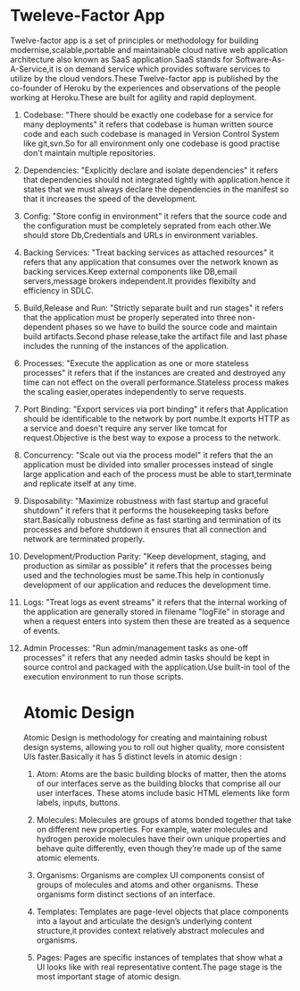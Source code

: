 #                                Tweleve-Factor App

Twelve-factor app is a set of principles or methodology for building modernise,scalable,portable and maintainable cloud native web application architecture also known as SaaS application.SaaS stands for Software-As-A-Service,it is on demand service which provides software services to utilize by the cloud vendors.These Twelve-factor app is published by the co-founder of Heroku by the experiences and observations of the people working at Heroku.These are built for agility and rapid deployment.

1.  Codebase:
    "There should be exactly one codebase for a service for many deployments" it refers that codebase is human written source code and each such codebase is managed in Version Control System like git,svn.So for all environment only one codebase is good practise don't maintain multiple repositories.

2.  Dependencies:
    "Explicitly declare and isolate dependencies" it refers that dependencies should not integrated tightly with application.hence it states that we must always declare the dependencies in the manifest so that it increases the speed of the development.

3.  Config:
    "Store config in environment" it refers that the source code and the configuration must be completely seprated from each other.We should store Db,Credentials and URLs in environment variables.

4.  Backing Services:
    "Treat backing services as attached resources" it refers that any application that consumes over the network known as backing services.Keep external components like DB,email servers,message brokers independent.It provides flexibilty and efficiency in SDLC.

5.  Build,Release and Run:
    "Strictly separate built and run stages" it refers that the application must be properly seperated into three non-dependent phases so we have to build the source code and maintain build artifacts.Second phase release,take the artifact file and last phase includes the running of the instances of the application.

6.  Processes:
    "Execute the application as one or more stateless processes" it refers that if the instances are created and destroyed any time can not effect on the overall performance.Stateless process makes the scaling easier,operates independently to serve requests.

7.  Port Binding:
    "Export services via port binding" it refers that Application should be identificable to the network by port numbe.It exports HTTP as a service and doesn't require any server like tomcat for request.Objective is the best way to expose a process to the network.

8.  Concurrency:
    "Scale out via the process model" it refers that the an application must be divided into smaller processes instead of single large application and each of the process must be able to start,terminate and replicate itself at any time.

9.  Disposability:
    "Maximize robustness with fast startup and graceful shutdown" it refers that it performs the housekeeping tasks before start.Basically robustness define as fast starting and termination of its processes and before shutdown it ensures that all connection and network are terminated properly.

10. Development/Production Parity:
    "Keep development, staging, and production as similar as possible" it refers that the processes being used and the technologies must be same.This help in contionusly development of our application and reduces the development time.

11. Logs:
    "Treat logs as event streams" it refers that the internal working of the application are generally stored in filename "logFile" in storage and when a request enters into system then these are treated as a sequence of events.

12. Admin Processes:
    "Run admin/management tasks as one-off processes" it refers that any needed admin tasks should be kept in source control and packaged with the application.Use built-in tool of the execution environment to run those scripts.

      #                         Atomic Design

    Atomic Design is methodology for creating and maintaining robust design systems, allowing you to roll out higher quality, more consistent UIs faster.Basically it has 5 distinct levels in atomic design :

    1. Atom:
       Atoms are the basic building blocks of matter, then the atoms of our interfaces serve as the building blocks that comprise all our user interfaces. These atoms include basic HTML elements like form labels, inputs, buttons.

    2. Molecules:
       Molecules are groups of atoms bonded together that take on different new properties. For example, water molecules and hydrogen peroxide molecules have their own unique properties and behave quite differently, even though they’re made up of the same atomic elements.

    3. Organisms:
       Organisms are complex UI components consist of groups of molecules and atoms and other organisms. These organisms form distinct sections of an interface.

    4. Templates:
       Templates are page-level objects that place components into a layout and articulate the design’s underlying content structure,it provides context relatively abstract molecules and organisms.

    5. Pages:
       Pages are specific instances of templates that show what a UI looks like with real representative content.The page stage is the most important stage of atomic design.
